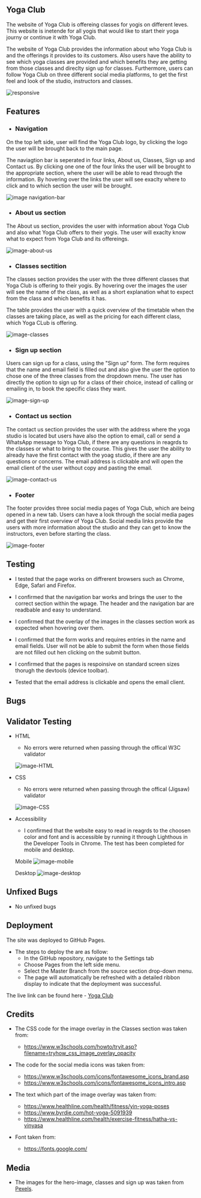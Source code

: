 ## Yoga Club

The website of Yoga Club is offereing classes for yogis on different leves. This website is inetende for all yogis that would like to start their yoga journy or continue it with Yoga Club. 

The website of Yoga Club provides the information about who Yoga Club is and the offerings it provides to its customers. Also users have the ability to see which yoga classes are provided and which benefits they are getting from those classes and direclty sign up for classes. Furthermore, users can follow Yoga Club on three different social media platforms, to get the first feel and look of the studio, instructors and classes. 

![responsive](https://user-images.githubusercontent.com/114663540/201791642-e9f65474-b57d-44aa-a138-2aa1ca6cfae8.png)

## Features 

- ### Navigation 

On the top left side, user will find the Yoga Club logo, by clicking the logo the user will be brought back to the main page. 

The naviagtion bar is seperated in four links, About us, Classes, Sign up and Contact us. By clicking one one of the four links the user will be brought to the appropriate section, where the user will be able to read through the information. By hovering over the links the user will see exaclty where to click and to which section the user will be brought. 

![image navigation-bar](https://user-images.githubusercontent.com/114663540/201788860-79e45bf6-b33e-4acb-af68-ba5992ca1268.png)

- ### About us section

The About us section, provides the user with information about Yoga Club and also what Yoga Club offers to their yogis. The user will exaclty know what to expect from Yoga Club and its offereings. 

![image-about-us](https://user-images.githubusercontent.com/114663540/202277568-1a87b4d5-5d23-4f37-94c5-976e3f84777a.png)

- ### Classes sectition 

The classes section provides the user with the three different classes that Yoga Club is offering to their yogis. By hovering over the images the user will see the name of the class, as well as a short explanation what to expect from the class and which benefits it has. 

The table provides the user with a quick overview of the timetable when the classes are taking place, as well as the pricing for each different class, which Yoga CLub is offering. 

![image-classes](https://user-images.githubusercontent.com/114663540/201789028-c1304856-bf4d-41b8-8078-1b656b61c19c.png)

- ### Sign up section

Users can sign up for a class, using the "Sign up" form. The form requires that the name and email field is filled out and also give the user the option to chose one of the three classes from the dropdown menu. The user has directly the option to sign up for a class of their choice, instead of calling or emailing in, to book the specific class they want. 

![image-sign-up](https://user-images.githubusercontent.com/114663540/201789062-f85f5b1e-a20f-48ec-899a-fa57778abbb0.png)

- ### Contact us section

The contact us section provides the user with the address where the yoga studio is located but users have also the option to email, call or send a WhatsApp message to Yoga Club, if there are any questions in reagrds to the classes or what to bring to the course. This gives the user the ability to already have the first contact with the yoag studio, if there are any questions or concerns. The email address is clickable and will open the email client of the user without copy and pasting the email.

![image-contact-us](https://user-images.githubusercontent.com/114663540/202003736-feb0fbfa-7914-47d3-8019-ca620d54a5d0.png)

- ### Footer

The footer provides three social media pages of Yoga Club, which are being opened in a new tab. Users can have a look through the social media pages and get their first overview of Yoga Club. Social media links provide the users with more information about the studio and they can get to know the instructors, even before starting the class. 

![image-footer](https://user-images.githubusercontent.com/114663540/202277875-0ded9f1d-6666-434e-af13-3c0e7413b466.png)

## Testing 

- I tested that the page works on diffrerent browsers such as Chrome, Edge, Safari and Firefox.

- I confirmed that the navigation bar works and brings the user to the correct section within the wpage. The header and the navigation bar are readbable and easy to understand. 

- I confirmed that the overlay of the images in the classes section work as expected when hovering over them.

- I confirmed that the form works and requires entries in the name and email fields. User will not be able to submit the form when those fields are not filled out hen clicking on the submit button. 

- I confirmed that the pages is respoinsive on standard screen sizes thorugh the devtools (device toolbar). 

- Tested that the email address is clickable and opens the email client.

## Bugs 


## Validator Testing 

- HTML 
    - No errors were returned when passing through the offical W3C validator 

    ![image-HTML](https://user-images.githubusercontent.com/114663540/201789778-e8b20fa9-9230-448b-a099-8fcefdc63844.png)

- CSS
    - No errors were returned when passing through the offical (Jigsaw) validator 

    ![image-CSS](https://user-images.githubusercontent.com/114663540/201789984-82fa104d-3aca-46b9-89b1-70cee0ddab7b.png)

- Accessibility 
    - I confirmed that the website easy to read in reagrds to the choosen color and font and is accessible by running it through Lighthous in the Developer Tools in Chrome. The test has been completed for mobile and desktop. 

    Mobile
    ![image-mobile](https://user-images.githubusercontent.com/114663540/201789727-16e20475-949d-41d8-8c91-63d544e75a40.png)

    Desktop 
    ![image-desktop](https://user-images.githubusercontent.com/114663540/201789681-9ef97b1b-9554-4bbb-8dad-f6b7a5a12101.png)

## Unfixed Bugs 

- No unfixed bugs 

## Deployment 

The site was deployed to GitHub Pages. 

- The steps to deploy the are as follow: 
    - In the GitHub repository, navigate to the Settings tab
    - Choose Pages from the left side menu.
    - Select the Master Branch from the source section drop-down menu.
    - The page will automatically be refreshed with a detailed ribbon display to indicate that the deployment was successful.


The live link can be found here - [Yoga Club](https://a-wgn.github.io/yoga-club-pp1/)


## Credits 

- The CSS code for the image overlay in the Classes section was taken from: 
    - https://www.w3schools.com/howto/tryit.asp?filename=tryhow_css_image_overlay_opacity

- The code for the social media icons was taken from:   
    - https://www.w3schools.com/icons/fontawesome_icons_brand.asp 
    - https://www.w3schools.com/icons/fontawesome_icons_intro.asp

- The text which part of the image overlay was taken from: 
    - https://www.healthline.com/health/fitness/yin-yoga-poses 
    - https://www.byrdie.com/hot-yoga-5091939
    - https://www.healthline.com/health/exercise-fitness/hatha-vs-vinyasa

- Font taken from: 
    - https://fonts.google.com/

## Media 

- The images for the hero-image, classes and sign up was taken from [Pexels](https://www.pexels.com/search/yoga%20class/). 
